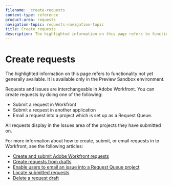 ```yaml
---
filename: _create-requests
content-type: reference
product-area: requests
navigation-topic: requests-navigation-topic
title: Create requests
description: The highlighted information on this page refers to functionality not yet generally available. It is available only in the Preview Sandbox environment.
---
```


# Create requests

The highlighted information on this page refers to functionality not yet generally available. It is available only in the Preview Sandbox environment.

Requests and issues are interchangeable in Adobe Workfront. You can create requests by doing one of the following:

* Submit a request in Workfront
* Submit a request in another application
* Email a request into a project which is set up as a Request Queue.

All requests display in the Issues area of the projects they have submitted on.

For more information about how to create, submit, or email requests in to Workfront, see the following articles:

* [Create and submit Adobe Workfront requests](../../../manage-work/requests/create-requests/create-submit-requests.md) 
* [Create requests from drafts](../../../manage-work/requests/create-requests/create-requests-from-drafts.md) 
* [Enable users to email an issue into a Request Queue project](../../../manage-work/requests/create-requests/enable-email-issues-into-projects.md) 
* [Locate submitted requests](../../../manage-work/requests/create-requests/locate-submitted-requests.md) 
* [Delete a request draft](../../../manage-work/requests/create-requests/delete-request-draft.md)

